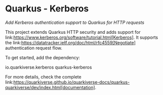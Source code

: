 # Quarkus - Kerberos

_Add Kerberos authentication support to Quarkus for HTTP requests_

This project extends Quarkus HTTP security and adds support for link:https://www.kerberos.org/software/tutorial.html[Kerberos]. 
It supports the link:https://datatracker.ietf.org/doc/html/rfc4559[Negotiate] authentication request flow.

To get started, add the dependency:

<dependency>
    <groupId>io.quarkiverse.kerberos</groupId>
    <artifactId>quarkus-kerberos</artifactId>
</dependency>

For more details, check the complete link:https://quarkiverse.github.io/quarkiverse-docs/quarkus-quarkiverse/dev/index.html[documentation].
